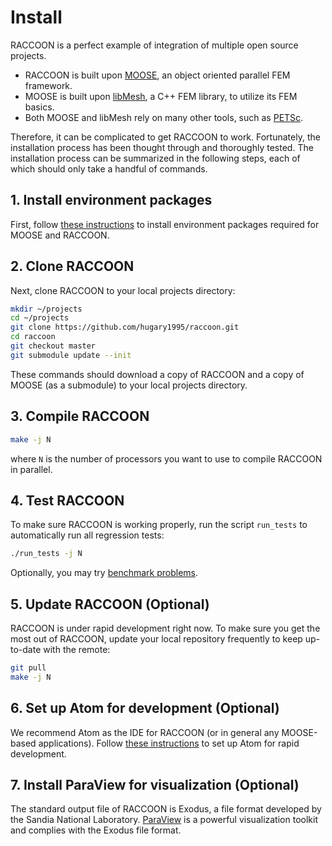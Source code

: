 # Install

RACCOON is a perfect example of integration of multiple open source projects.

- RACCOON is built upon [MOOSE](https://mooseframework.inl.gov/), an object oriented parallel FEM framework.
- MOOSE is built upon [libMesh](http://libmesh.github.io/), a C++ FEM library, to utilize its FEM basics.
- Both MOOSE and libMesh rely on many other tools, such as [PETSc](https://www.mcs.anl.gov/petsc/).

Therefore, it can be complicated to get RACCOON to work. Fortunately, the installation process
has been thought through and thoroughly tested. The installation process can be summarized in the following steps,
each of which should only take a handful of commands.

## 1. Install environment packages

First, follow [these instructions](install/conda.md) to install environment packages required for MOOSE and RACCOON.

## 2. Clone RACCOON

Next, clone RACCOON to your local projects directory:

```bash
mkdir ~/projects
cd ~/projects
git clone https://github.com/hugary1995/raccoon.git
cd raccoon
git checkout master
git submodule update --init
```

These commands should download a copy of RACCOON and a copy of MOOSE (as a submodule) to your local projects directory.

## 3. Compile RACCOON

```bash
make -j N
```

where `N` is the number of processors you want to use to compile RACCOON in parallel.

## 4. Test RACCOON

To make sure RACCOON is working properly, run the script `run_tests` to automatically run all regression tests:

```bash
./run_tests -j N
```

Optionally, you may try [benchmark problems](benchmarks/index.md).

## 5. Update RACCOON (Optional)

RACCOON is under rapid development right now. To make sure you get the most out of RACCOON, update your local repository frequently to keep up-to-date with the remote:

```bash
git pull
make -j N
```

## 6. Set up Atom for development (Optional)

We recommend Atom as the IDE for RACCOON (or in general any MOOSE-based applications). Follow [these instructions](install/ide.md) to set up Atom for rapid development.

## 7. Install ParaView for visualization (Optional)

The standard output file of RACCOON is Exodus, a file format developed by the Sandia National Laboratory. [ParaView](https://www.paraview.org/) is a powerful visualization toolkit and complies with the Exodus file format.
